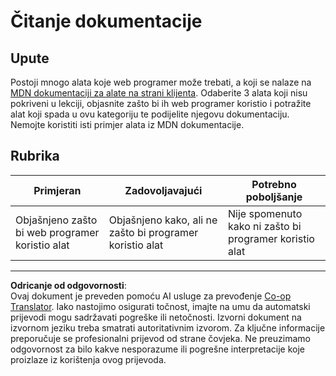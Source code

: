 <!--
CO_OP_TRANSLATOR_METADATA:
{
  "original_hash": "1ce4deaec80130d3a0a3c906568459fc",
  "translation_date": "2025-08-27T23:01:09+00:00",
  "source_file": "1-getting-started-lessons/1-intro-to-programming-languages/assignment.md",
  "language_code": "hr"
}
-->
# Čitanje dokumentacije

## Upute

Postoji mnogo alata koje web programer može trebati, a koji se nalaze na [MDN dokumentaciji za alate na strani klijenta](https://developer.mozilla.org/docs/Learn/Tools_and_testing/Understanding_client-side_tools/Overview). Odaberite 3 alata koji nisu pokriveni u lekciji, objasnite zašto bi ih web programer koristio i potražite alat koji spada u ovu kategoriju te podijelite njegovu dokumentaciju. Nemojte koristiti isti primjer alata iz MDN dokumentacije.

## Rubrika

Primjeran | Zadovoljavajući | Potrebno poboljšanje
--- | --- | -- |
|Objašnjeno zašto bi web programer koristio alat| Objašnjeno kako, ali ne zašto bi programer koristio alat| Nije spomenuto kako ni zašto bi programer koristio alat  |

---

**Odricanje od odgovornosti**:  
Ovaj dokument je preveden pomoću AI usluge za prevođenje [Co-op Translator](https://github.com/Azure/co-op-translator). Iako nastojimo osigurati točnost, imajte na umu da automatski prijevodi mogu sadržavati pogreške ili netočnosti. Izvorni dokument na izvornom jeziku treba smatrati autoritativnim izvorom. Za ključne informacije preporučuje se profesionalni prijevod od strane čovjeka. Ne preuzimamo odgovornost za bilo kakve nesporazume ili pogrešne interpretacije koje proizlaze iz korištenja ovog prijevoda.